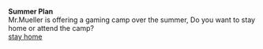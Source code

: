 **Summer Plan**   
Mr.Mueller is offering a gaming camp over the summer, Do you want to stay home or attend the camp?  
[stay home](stay-home/summer-assignment.md)
